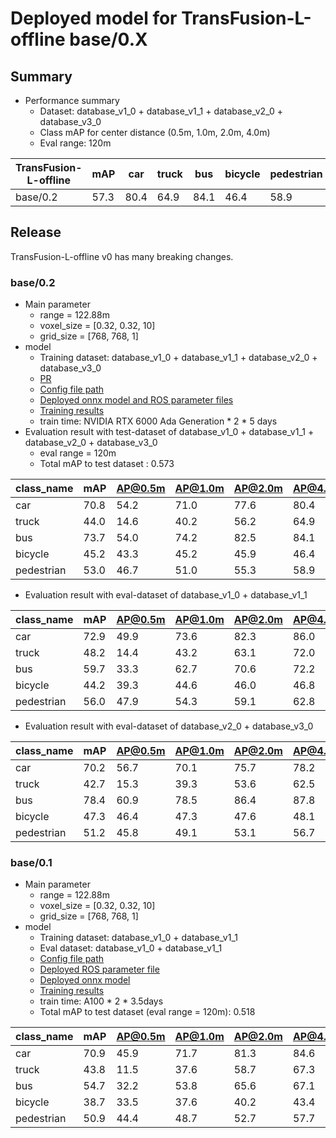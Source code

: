 # Deployed model for TransFusion-L-offline base/0.X
## Summary

- Performance summary
  - Dataset: database_v1_0 + database_v1_1 + database_v2_0 + database_v3_0
  - Class mAP for center distance (0.5m, 1.0m, 2.0m, 4.0m)
  - Eval range: 120m

| TransFusion-L-offline | mAP  | car  | truck | bus  | bicycle | pedestrian |
| --------------------- | ---- | ---- | ----- | ---- | ------- | ---------- |
| base/0.2              | 57.3 | 80.4 | 64.9  | 84.1 | 46.4    | 58.9       |

## Release

TransFusion-L-offline v0 has many breaking changes.

### base/0.2

- Main parameter
  - range = 122.88m
  - voxel_size = [0.32, 0.32, 10]
  - grid_size = [768, 768, 1]
- model
  - Training dataset: database_v1_0 + database_v1_1 + database_v2_0 + database_v3_0
  - [PR](https://github.com/tier4/autoware-ml/pull/146)
  - [Config file path](https://github.com/tier4/autoware-ml/blob/304ba041e85adc2a47d16229ac1768aea156a2a9/projects/TransFusion/configs/t4dataset/transfusion_lidar_pillar_second_secfpn_1xb1_120m-768grid-t4base.py)
  - [Deployed onnx model and ROS parameter files](https://evaluation.tier4.jp/evaluation/mlpackages/1800c7f8-a80e-4162-8574-4ee84432e89d/releases/6d18aacb-c1d8-468e-a9fc-5ef616b3b55a?project_id=zWhWRzei)
  - [Training results](https://drive.google.com/drive/folders/1v4QN696n4iMIlk0j5O_Pxho7zgoBsJa5)
  - train time: NVIDIA RTX 6000 Ada Generation * 2 * 5 days
- Evaluation result with test-dataset of database_v1_0 + database_v1_1 + database_v2_0 + database_v3_0
  - eval range = 120m
  - Total mAP to test dataset : 0.573

| class_name | mAP  | AP@0.5m | AP@1.0m | AP@2.0m | AP@4.0m |
| ---------- | ---- | ------- | ------- | ------- | ------- |
| car        | 70.8 | 54.2    | 71.0    | 77.6    | 80.4    |
| truck      | 44.0 | 14.6    | 40.2    | 56.2    | 64.9    |
| bus        | 73.7 | 54.0    | 74.2    | 82.5    | 84.1    |
| bicycle    | 45.2 | 43.3    | 45.2    | 45.9    | 46.4    |
| pedestrian | 53.0 | 46.7    | 51.0    | 55.3    | 58.9    |

- Evaluation result with eval-dataset of database_v1_0 + database_v1_1

| class_name | mAP  | AP@0.5m | AP@1.0m | AP@2.0m | AP@4.0m |
| ---------- | ---- | ------- | ------- | ------- | ------- |
| car        | 72.9 | 49.9    | 73.6    | 82.3    | 86.0    |
| truck      | 48.2 | 14.4    | 43.2    | 63.1    | 72.0    |
| bus        | 59.7 | 33.3    | 62.7    | 70.6    | 72.2    |
| bicycle    | 44.2 | 39.3    | 44.6    | 46.0    | 46.8    |
| pedestrian | 56.0 | 47.9    | 54.3    | 59.1    | 62.8    |

- Evaluation result with eval-dataset of database_v2_0 + database_v3_0

| class_name | mAP  | AP@0.5m | AP@1.0m | AP@2.0m | AP@4.0m |
| ---------- | ---- | ------- | ------- | ------- | ------- |
| car        | 70.2 | 56.7    | 70.1    | 75.7    | 78.2    |
| truck      | 42.7 | 15.3    | 39.3    | 53.6    | 62.5    |
| bus        | 78.4 | 60.9    | 78.5    | 86.4    | 87.8    |
| bicycle    | 47.3 | 46.4    | 47.3    | 47.6    | 48.1    |
| pedestrian | 51.2 | 45.8    | 49.1    | 53.1    | 56.7    |

### base/0.1

- Main parameter
  - range = 122.88m
  - voxel_size = [0.32, 0.32, 10]
  - grid_size = [768, 768, 1]
- model
  - Training dataset: database_v1_0 + database_v1_1
  - Eval dataset: database_v1_0 + database_v1_1
  - [Config file path](https://github.com/tier4/autoware-ml/blob/3df40a10310dff2d12e4590e26f81017e002a2a0/projects/TransFusion/configs/t4dataset/transfusion_lidar_pillar_second_secfpn_1xb1-cyclic-20e_t4xx1_120m_768grid.py)
  - [Deployed ROS parameter file](https://awf.ml.dev.web.auto/perception/models/transfusion/t4xx1_120m/v1/transfusion_ml_package.param.yaml)
  - [Deployed onnx model](https://awf.ml.dev.web.auto/perception/models/transfusion/t4xx1_120m/v1/transfusion.onnx)
  - [Training results](https://awf.ml.dev.web.auto/perception/models/transfusion/t4xx1_120m/v1/logs.zip)
  - train time: A100 * 2 * 3.5days
  - Total mAP to test dataset (eval range = 120m): 0.518

| class_name | mAP  | AP@0.5m | AP@1.0m | AP@2.0m | AP@4.0m |
| ---------- | ---- | ------- | ------- | ------- | ------- |
| car        | 70.9 | 45.9    | 71.7    | 81.3    | 84.6    |
| truck      | 43.8 | 11.5    | 37.6    | 58.7    | 67.3    |
| bus        | 54.7 | 32.2    | 53.8    | 65.6    | 67.1    |
| bicycle    | 38.7 | 33.5    | 37.6    | 40.2    | 43.4    |
| pedestrian | 50.9 | 44.4    | 48.7    | 52.7    | 57.7    |
